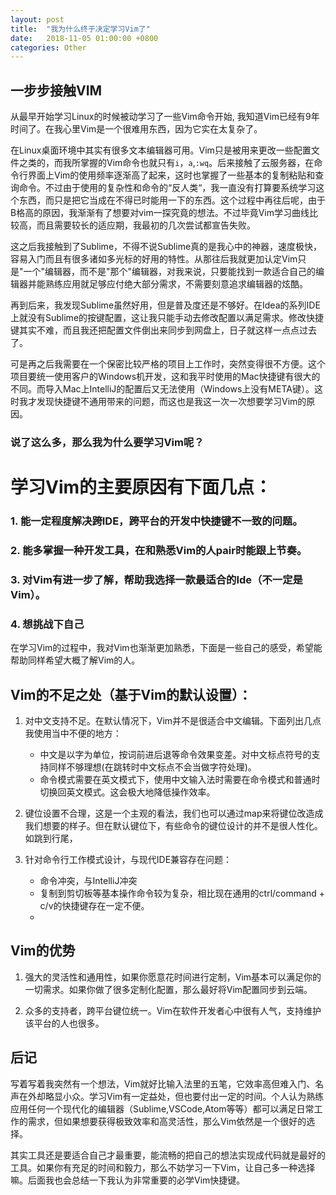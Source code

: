 ```yaml
---
layout: post
title:  "我为什么终于决定学习Vim了"
date:   2018-11-05 01:00:00 +0800
categories: Other
---
```


## 一步步接触VIM

从最早开始学习Linux的时候被动学习了一些Vim命令开始, 我知道Vim已经有9年时间了。在我心里Vim是一个很难用东西，因为它实在太复杂了。

在Linux桌面环境中其实有很多文本编辑器可用。Vim只是被用来更改一些配置文件之类的，而我所掌握的Vim命令也就只有`i`，`a`,`:wq`。后来接触了云服务器，在命令行界面上Vim的使用频率逐渐高了起来，这时也掌握了一些基本的复制粘贴和查询命令。不过由于使用的复杂性和命令的“反人类“，我一直没有打算要系统学习这个东西，而只是把它当成在不得已时能用一下的东西。这个过程中再往后呢，由于B格高的原因，我渐渐有了想要对vim一探究竟的想法。不过毕竟Vim学习曲线比较高，而且需要较长的适应期，我最初的几次尝试都宣告失败。

这之后我接触到了Sublime，不得不说Sublime真的是我心中的神器，速度极快，容易入门而且有很多诸如多光标的好用的特性。从那往后我就更加认定Vim只是"一个"编辑器，而不是"那个"编辑器，对我来说，只要能找到一款适合自己的编辑器并能熟练应用就足够应付绝大部分需求，不需要刻意追求编辑器的炫酷。

再到后来，我发现Sublime虽然好用，但是普及度还是不够好。在Idea的系列IDE上就没有Sublime的按键配置，这让我只能手动去修改配置以满足需求。修改快捷键其实不难，而且我还把配置文件倒出来同步到网盘上，日子就这样一点点过去了。

可是再之后我需要在一个保密比较严格的项目上工作时，突然变得很不方便。这个项目要统一使用客户的Windows机开发，这和我平时使用的Mac快捷键有很大的不同。而导入Mac上IntelliJ的配置后又无法使用（Windows上没有META键）。这时我才发现快捷键不通用带来的问题，而这也是我这一次一次想要学习Vim的原因。

### 说了这么多，那么我为什么要学习Vim呢？
# 学习Vim的主要原因有下面几点：
### 1. 能一定程度解决跨IDE，跨平台的开发中快捷键不一致的问题。
### 2. 能多掌握一种开发工具，在和熟悉Vim的人pair时能跟上节奏。
### 3. 对Vim有进一步了解，帮助我选择一款最适合的Ide（不一定是Vim）。
### 4. 想挑战下自己


在学习Vim的过程中，我对Vim也渐渐更加熟悉，下面是一些自己的感受，希望能帮助同样希望大概了解Vim的人。

## Vim的不足之处（基于Vim的默认设置）：
1. 对中文支持不足。在默认情况下，Vim并不是很适合中文编辑。下面列出几点我使用当中不便的地方：
    - 中文是以字为单位，按词前进后退等命令效果变差。对中文标点符号的支持同样不够理想(在跳转时中文标点不会当做字符处理)。
    - 命令模式需要在英文模式下，使用中文输入法时需要在命令模式和普通时切换回英文模式。这会极大地降低操作效率。

2. 键位设置不合理，这是一个主观的看法，我们也可以通过map来将键位改造成我们想要的样子。但在默认键位下，有些命令的键位设计的并不是很人性化。如跳到行尾，

3. 针对命令行工作模式设计，与现代IDE兼容存在问题：
    - 命令冲突，与IntelliJ冲突
    - 复制到剪切板等基本操作命令较为复杂，相比现在通用的ctrl/command + c/v的快捷键存在一定不便。
    - 

## Vim的优势
1. 强大的灵活性和通用性，如果你愿意花时间进行定制，Vim基本可以满足你的一切需求。如果你做了很多定制化配置，那么最好将Vim配置同步到云端。

2. 众多的支持者，跨平台键位统一。Vim在软件开发者心中很有人气，支持维护该平台的人也很多。

 

## 后记
写着写着我突然有一个想法，Vim就好比输入法里的五笔，它效率高但难入门、名声在外却略显小众。学习Vim有一定益处，但也要付出一定的时间。个人认为熟练应用任何一个现代化的编辑器（Sublime,VSCode,Atom等等）都可以满足日常工作的需求，但如果想要获得极致效率和高灵活性，那么Vim依然是一个很好的选择。

其实工具还是要适合自己才最重要，能流畅的把自己的想法实现成代码就是最好的工具。如果你有充足的时间和毅力，那么不妨学习一下Vim，让自己多一种选择嘛。后面我也会总结一下我认为非常重要的必学Vim快捷键。



